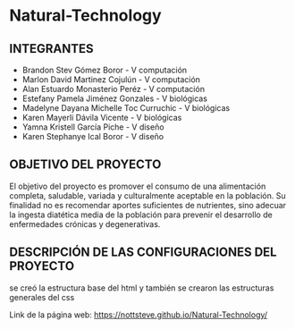 # Natural-Technology

## INTEGRANTES
- Brandon Stev Gómez Boror - V computación
- Marlon David Martinez Cojulún - V computación
- Alan Estuardo Monasterio Peréz - V computación
- Estefany Pamela Jiménez Gonzales - V biológicas
- Madelyne Dayana Michelle Toc Curruchic - V biológicas
- Karen Mayerli Dávila Vicente - V biológicas
- Yamna Kristell García Piche - V diseño
- Karen Stephanye Ical Boror - V diseño



## OBJETIVO DEL PROYECTO
El objetivo del proyecto es promover el consumo de una alimentación completa, saludable, variada y culturalmente aceptable en la población. Su finalidad no es recomendar aportes suficientes de nutrientes, sino adecuar la ingesta diatética media de la población para prevenir el desarrollo de enfermedades crónicas y degenerativas.


## DESCRIPCIÓN DE LAS CONFIGURACIONES DEL PROYECTO
se creó la estructura base del html y también se crearon las estructuras generales del css


Link de la página web: https://nottsteve.github.io/Natural-Technology/

